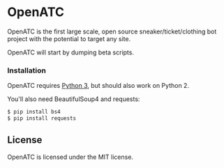 # OpenATC

OpenATC is the first large scale, open source sneaker/ticket/clothing bot project with the potential to target any site.

OpenATC will start by dumping beta scripts.

### Installation

OpenATC requires [Python 3](https://www.python.org/downloads/), but should also work on Python 2.

You'll also need BeautifulSoup4 and requests:

```sh
$ pip install bs4
$ pip install requests
```

License
----

OpenATC is licensed under the MIT license.
